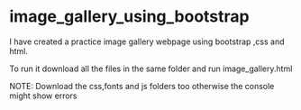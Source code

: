 # image_gallery_using_bootstrap
I have created a practice image gallery webpage using bootstrap ,css and html. 

To run it download all the files in the same folder and run image_gallery.html

NOTE: Download the css,fonts and js folders too otherwise the console might show errors
